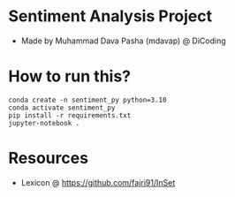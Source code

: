 # Sentiment Analysis Project
- Made by Muhammad Dava Pasha (mdavap) @ DiCoding

# How to run this?
```
conda create -n sentiment_py python=3.10
conda activate sentiment_py
pip install -r requirements.txt
jupyter-notebook .
```

# Resources
- Lexicon @ https://github.com/fajri91/InSet